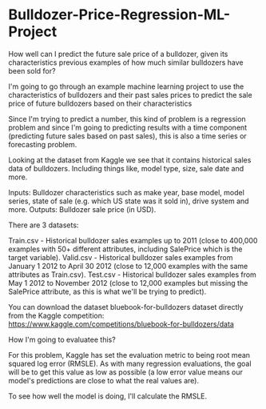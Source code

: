 # Bulldozer-Price-Regression-ML-Project
How well can I predict the future sale price of a bulldozer, given its characteristics previous examples of how much similar bulldozers have been sold for?

I'm going to go through an example machine learning project to use the characteristics of bulldozers and their past sales prices to predict the sale price of future bulldozers based on their characteristics

Since I'm trying to predict a number, this kind of problem is a regression problem and since I'm going to predicting results with a time component (predicting future sales based on past sales), this is also a time series or forecasting problem.

Looking at the dataset from Kaggle we see that it contains historical sales data of bulldozers. Including things like, model type, size, sale date and more.

Inputs: Bulldozer characteristics such as make year, base model, model series, state of sale (e.g. which US state was it sold in), drive system and more.
Outputs: Bulldozer sale price (in USD).

There are 3 datasets:

Train.csv - Historical bulldozer sales examples up to 2011 (close to 400,000 examples with 50+ different attributes, including SalePrice which is the target variable).
Valid.csv - Historical bulldozer sales examples from January 1 2012 to April 30 2012 (close to 12,000 examples with the same attributes as Train.csv).
Test.csv - Historical bulldozer sales examples from May 1 2012 to November 2012 (close to 12,000 examples but missing the SalePrice attribute, as this is what we'll be trying to predict).

You can download the dataset bluebook-for-bulldozers dataset directly from the Kaggle competition: https://www.kaggle.com/competitions/bluebook-for-bulldozers/data

How I'm going to evaluatee this?

For this problem, Kaggle has set the evaluation metric to being root mean squared log error (RMSLE). As with many regression evaluations, the goal will be to get this value as low as possible (a low error value means our model's predictions are close to what the real values are).

To see how well the model is doing, I'll calculate the RMSLE. 

